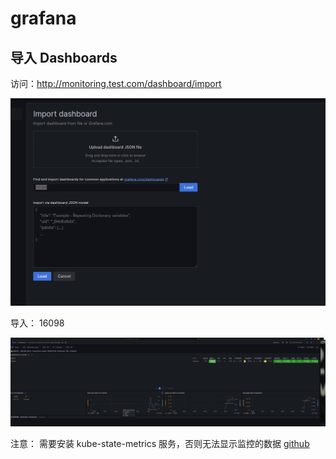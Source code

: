 # grafana

## 导入 Dashboards

访问：http://monitoring.test.com/dashboard/import


![alt text](images/image.png)

导入： 16098

![alt text](images/image-1.png)

注意： 需要安装 kube-state-metrics 服务，否则无法显示监控的数据 [github](https://github.com/starsliao/Prometheus/tree/master/kubernetes)
